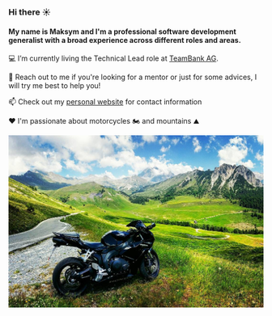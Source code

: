 ### Hi there ☀️

#### My name is Maksym and I'm a professional software development generalist with a broad experience across different roles and areas.

💻 I’m currently living the Technical Lead role at [TeamBank AG](https://www.teambank.de).

🙏 Reach out to me if you're looking for a mentor or just for some advices, I will try me best to help you!

📫 Check out my [personal website](https://gendin.info) for contact information

❤️ I'm passionate about motorcycles 🏍️ and mountains ⛰️

![Motorcycle and mountains](https://github.com/maksymgendin/maksymgendin/raw/main/moto_nature.jpg)

